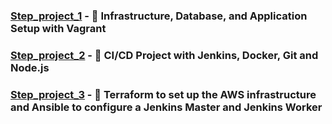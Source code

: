 ### [Step_project_1](https://github.com/sashaloven/dan_it_homework/tree/main/Projects/Step_project_1) - 📝 Infrastructure, Database, and Application Setup with Vagrant	 
### [Step_project_2](https://github.com/sashaloven/dan_it_homework/tree/main/Projects/Step_project_2) - 📝 CI/CD Project with Jenkins, Docker, Git and Node.js 
### [Step_project_3](https://github.com/sashaloven/dan_it_homework/tree/main/Projects/Step_project_3) - 📝 Terraform to set up the AWS infrastructure and Ansible to configure a Jenkins Master and Jenkins Worker 

